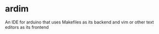 ardim
=====

An IDE for arduino that uses Makefiles as its backend and vim or other text editors as its frontend
